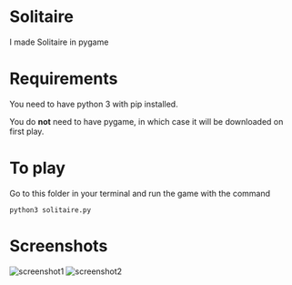 # Solitaire
I made Solitaire in pygame

# Requirements
You need to have python 3 with pip installed. 

You do **not** need to have pygame, in which case it will be downloaded on first play.

# To play
Go to this folder in your terminal and run the game with the command
```
python3 solitaire.py
```
# Screenshots
![screenshot1](https://raw.githubusercontent.com/kallekro/Solitaire-Pygame/master/screenshots/screenshot1.png)
![screenshot2](https://raw.githubusercontent.com/kallekro/Solitaire-Pygame/master/screenshots/screenshot2.png)

